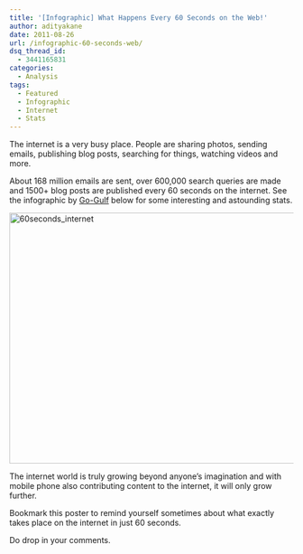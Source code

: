 ```yaml
---
title: '[Infographic] What Happens Every 60 Seconds on the Web!'
author: adityakane
date: 2011-08-26
url: /infographic-60-seconds-web/
dsq_thread_id:
  - 3441165831
categories:
  - Analysis
tags:
  - Featured
  - Infographic
  - Internet
  - Stats
---
```

The internet is a very busy place. People are sharing photos, sending emails, publishing blog posts, searching for things, watching videos and more.

About 168 million emails are sent, over 600,000 search queries are made and 1500+ blog posts are published every 60 seconds on the internet. See the infographic by <a href="http://www.go-gulf.com/blog/60-seconds" onclick="_gaq.push(['_trackEvent', 'outbound-article', 'http://www.go-gulf.com/blog/60-seconds', 'Go-Gulf']);" >Go-Gulf</a> below for some interesting and astounding stats.

[<img style="background-image: none; padding-left: 0px; padding-right: 0px; display: inline; padding-top: 0px; border: 0px;" title="60seconds_internet" src="http://cdn.devilsworkshop.org/files/2011/08/60seconds_internet_thumb.jpg" alt="60seconds_internet" width="620" height="444" border="0" />][1]

The internet world is truly growing beyond anyone’s imagination and with mobile phone also contributing content to the internet, it will only grow further.

Bookmark this poster to remind yourself sometimes about what exactly takes place on the internet in just 60 seconds.

Do drop in your comments.

 [1]: http://cdn.devilsworkshop.org/files/2011/08/60seconds_internet.jpg
